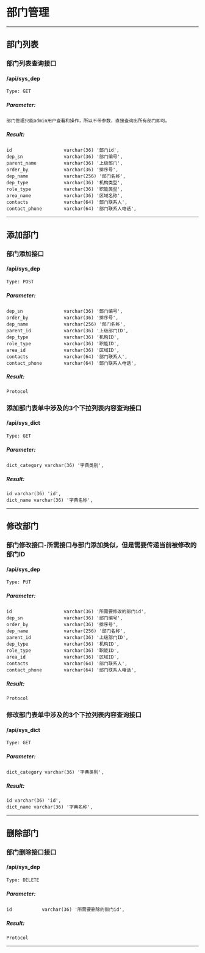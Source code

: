 # 部门管理

-----

## 部门列表

### 部门列表查询接口
#### /api/sys_dep
    Type: GET
##### Parameter:
    部门管理只能admin用户查看和操作，所以不带参数，直接查询出所有部门即可。
##### Result:
    id                   varchar(36) '部门id',
    dep_sn               varchar(36) '部门编号',
    parent_name          varchar(36) '上级部门',
    order_by             varchar(36) '排序号',
    dep_name             varchar(256) '部门名称',
    dep_type             varchar(36) '机构类型',
    role_type            varchar(36) '职能类型',
    area_name            varchar(36) '区域名称',
    contacts             varchar(64) '部门联系人',
    contact_phone        varchar(64) '部门联系人电话',

-----

## 添加部门

### 部门添加接口
#### /api/sys_dep
    Type: POST
##### Parameter:
    dep_sn               varchar(36) '部门编号',
    order_by             varchar(36) '排序号',
    dep_name             varchar(256) '部门名称',
    parent_id            varchar(36) '上级部门ID',
    dep_type             varchar(36) '机构ID',
    role_type            varchar(36) '职能ID',
    area_id              varchar(36) '区域ID',
    contacts             varchar(64) '部门联系人',
    contact_phone        varchar(64) '部门联系人电话',
##### Result:
    Protocol

### 添加部门表单中涉及的3个下拉列表内容查询接口
#### /api/sys_dict
    Type: GET
##### Parameter:
    dict_category varchar(36) '字典类别',
##### Result:
    id varchar(36) 'id',
    dict_name varchar(36) '字典名称',

-----

## 修改部门

### 部门修改接口-所需接口与部门添加类似，但是需要传递当前被修改的部门ID
#### /api/sys_dep
    Type: PUT
##### Parameter:
    id                   varchar(36) '所需要修改的部门id',
    dep_sn               varchar(36) '部门编号',
    order_by             varchar(36) '排序号',
    dep_name             varchar(256) '部门名称',
    parent_id            varchar(36) '上级部门ID',
    dep_type             varchar(36) '机构ID',
    role_type            varchar(36) '职能ID',
    area_id              varchar(36) '区域ID',
    contacts             varchar(64) '部门联系人',
    contact_phone        varchar(64) '部门联系人电话',
##### Result:
    Protocol

### 修改部门表单中涉及的3个下拉列表内容查询接口
#### /api/sys_dict
    Type: GET
##### Parameter:
    dict_category varchar(36) '字典类别',
##### Result:
    id varchar(36) 'id',
    dict_name varchar(36) '字典名称',

-----

## 删除部门

### 部门删除接口接口
#### /api/sys_dep
    Type: DELETE
##### Parameter:
    id           varchar(36) '所需要删除的部门id',

##### Result:
    Protocol

-----
